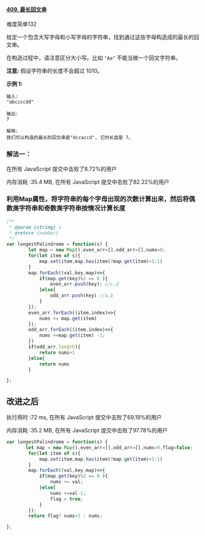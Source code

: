 #### [409. 最长回文串](https://leetcode-cn.com/problems/longest-palindrome/)

难度简单132

给定一个包含大写字母和小写字母的字符串，找到通过这些字母构造成的最长的回文串。

在构造过程中，请注意区分大小写。比如 `"Aa"` 不能当做一个回文字符串。

**注意:**
假设字符串的长度不会超过 1010。

**示例 1:**

```
输入:
"abccccdd"

输出:
7

解释:
我们可以构造的最长的回文串是"dccaccd", 它的长度是 7。
```

### 解法一：

 在所有 JavaScript 提交中击败了8.72%的用户

内存消耗 :35.4 MB, 在所有 JavaScript 提交中击败了82.22%的用户

### 利用Map属性，将字符串的每个字母出现的次数计算出来，然后将偶数类字符串和奇数类字符串按情况计算长度

```js
/**
 * @param {string} s
 * @return {number}
 */
var longestPalindrome = function(s) {
        let map = new Map(),even_arr=[],odd_arr=[],nums=0;
        for(let item of s){
            map.set(item,map.has(item)?map.get(item)+1:1)
        }
        map.forEach((val,key,map)=>{
            if(map.get(key)%2 == 0 ){
                even_arr.push(key); //c,d
            }else{
                odd_arr.push(key) //a,b
            }
        });
        even_arr.forEach((item,index)=>{
            nums += map.get(item)
        });
        odd_arr.forEach((item,index)=>{
            nums +=map.get(item) -1;
        })
        if(odd_arr.length){
            return nums+1
        }else{
            return nums
        }

};
```

## 改进之后

执行用时 :72 ms, 在所有 JavaScript 提交中击败了69.19%的用户

内存消耗 :35.2 MB, 在所有 JavaScript 提交中击败了97.78%的用户

```js
var longestPalindrome = function(s) {
       let map = new Map(),even_arr=[],odd_arr=[],nums=0,flag=false;
        for(let item of s){
            map.set(item,map.has(item)?map.get(item)+1:1)
        }
        map.forEach((val,key,map)=>{
            if(map.get(key)%2 == 0 ){
                nums += val;
            }else{
                nums +=val-1;
                flag = true;
            }
        });
        return flag? nums+1 : nums;

};
```



